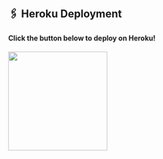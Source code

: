 ## 🖇 Heroku Deployment

<h4>Click the button below to deploy on Heroku!</h4>    
<a href="https://heroku.com/deploy?template=https://github.com/DoniRmdhn/TheSyn"><img src="https://img.shields.io/badge/Deploy%20To%20Heroku-blueviolet?style=for-the-badge&logo=heroku" width="200""/></a>

